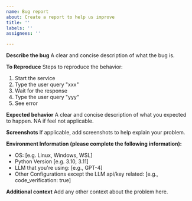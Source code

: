 ```yaml
---
name: Bug report
about: Create a report to help us improve
title: ''
labels: ''
assignees: ''

---
```


**Describe the bug**
A clear and concise description of what the bug is.

**To Reproduce**
Steps to reproduce the behavior:
1. Start the service
2. Type the user query "xxx"
3. Wait for the response
4. Type the user query "yyy"
4. See error

**Expected behavior**
A clear and concise description of what you expected to happen. NA if feel not applicable.

**Screenshots**
If applicable, add screenshots to help explain your problem.

**Environment Information (please complete the following information):**
 - OS: [e.g. Linux, Windows, WSL]
 - Python Version [e.g. 3.10, 3.11]
 - LLM that you're using: [e.g., GPT-4]
 - Other Configurations except the LLM api/key related: [e.g., code_verification: true]

**Additional context**
Add any other context about the problem here.
